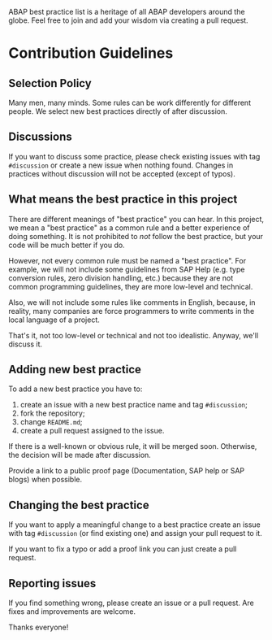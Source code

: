 ABAP best practice list is a heritage of all ABAP developers around the globe. Feel free to join and add your wisdom via creating a pull request.

# Contribution Guidelines

## Selection Policy

Many men, many minds. Some rules can be work differently for different people. We select new best practices directly of after discussion.

## Discussions

If you want to discuss some practice, please check existing issues with tag `#discussion` or create a new issue when nothing found. Changes in practices without discussion will not be accepted (except of typos).

## What means the best practice in this project

There are different meanings of "best practice" you can hear. In this project, we mean a "best practice" as a common rule and a better experience of doing something. It is not prohibited to *not* follow the best practice, but your code will be much better if you do.

However, not every common rule must be named a "best practice". For example, we will not include some guidelines from SAP Help (e.g. type conversion rules, zero division handling, etc.) because they are not common programming guidelines, they are more low-level and technical.

Also, we will not include some rules like comments in English, because, in reality, many companies are force programmers to write comments in the local language of a project.

That's it, not too low-level or technical and not too idealistic. Anyway, we'll discuss it.

## Adding new best practice

To add a new best practice you have to:

1. create an issue with a new best practice name and tag `#discussion`;
1. fork the repository; 
1. change `README.md`;
1. create a pull request assigned to the issue.

If there is a well-known or obvious rule, it will be merged soon. Otherwise, the decision will be made after discussion.

Provide a link to a public proof page (Documentation, SAP help or SAP blogs) when possible.

## Changing the best practice

If you want to apply a meaningful change to a best practice create an issue with tag `#discussion` (or find existing one) and assign your pull request to it. 

If you want to fix a typo or add a proof link you can just create a pull request.

## Reporting issues

If you find something wrong, please create an issue or a pull request. Are fixes and improvements are welcome.

Thanks everyone!